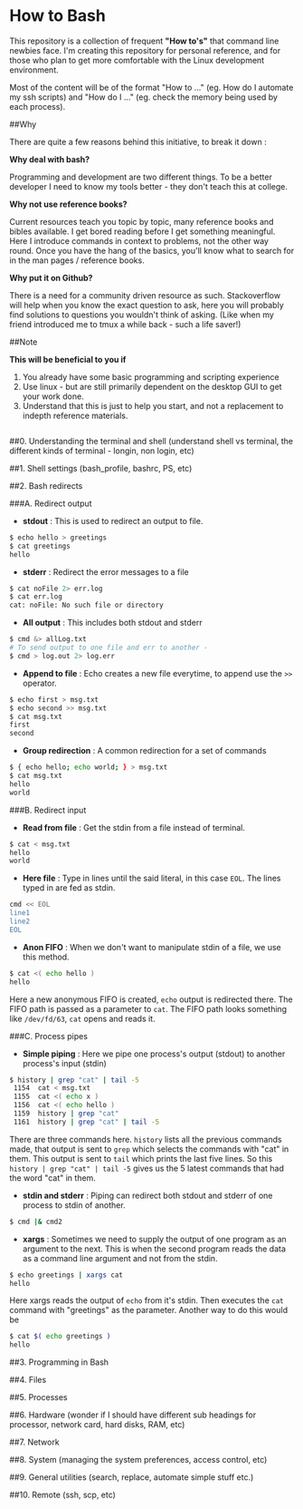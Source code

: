 # How to Bash
This repository is a collection of frequent **"How to's"** that command line newbies face. I'm creating this repository for personal reference, and for those who plan to get more comfortable with the Linux development environment. 

Most of the content will be of the format "How to ..." (eg. How do I automate my ssh scripts) and "How do I ..." (eg. check the memory being used by each process).

##Why

There are quite a few reasons behind this initiative, to break it down :

**Why deal with bash?** 

Programming and development are two different things. To be a better developer I need to know my tools better - they don't teach this at college. 

**Why not use reference books?** 

Current resources teach you topic by topic, many reference books and bibles available. I get bored reading before I get something meaningful. Here I introduce commands in context to problems, not the other way round. Once you have the hang of the basics, you'll know what to search for in the man pages / reference books.

**Why put it on Github?** 

There is a need for a community driven resource as such. Stackoverflow will help when you know the exact question to ask, here you will probably find solutions to questions you wouldn't think of asking. (Like when my friend introduced me to tmux a while back - such a life saver!)

##Note

**This will be beneficial to you if**

1. You already have some basic programming and scripting experience
2. Use linux - but are still primarily dependent on the desktop GUI to get your work done.
3. Understand that this is just to help you start, and not a replacement to indepth reference materials.


```
```

##0. Understanding the terminal and shell
(understand shell vs terminal, the different kinds of terminal - longin, non login, etc)

##1. Shell settings
(bash_profile, bashrc, PS, etc)

##2. Bash redirects

###A. Redirect output

* **stdout** : 
This is used to redirect an output to file.
```sh
$ echo hello > greetings 
$ cat greetings 
hello
```
* **stderr** : 
Redirect the error messages to a file
```sh
$ cat noFile 2> err.log
$ cat err.log 
cat: noFile: No such file or directory
```
* **All output** : 
This includes both stdout and stderr
```sh
$ cmd &> allLog.txt
# To send output to one file and err to another - 
$ cmd > log.out 2> log.err
```
* **Append to file** : 
Echo creates a new file everytime, to append use the `>>` operator.
```sh
$ echo first > msg.txt
$ echo second >> msg.txt
$ cat msg.txt 
first
second
```
* **Group redirection** : 
A common redirection for a set of commands 
```sh
$ { echo hello; echo world; } > msg.txt 
$ cat msg.txt 
hello
world
```

###B. Redirect input

* **Read from file** : 
Get the stdin from a file instead of terminal.
```sh
$ cat < msg.txt
hello
world
```
* **Here file** : 
Type in lines until the said literal, in this case `EOL`. The lines typed in are fed as stdin.
```sh
cmd << EOL 
line1 
line2 
EOL 
```

* **Anon FIFO** : 
When we don't want to manipulate stdin of a file, we use this method. 
```sh
$ cat <( echo hello ) 
hello
```
Here a new anonymous FIFO is created, `echo` output is redirected there. The FIFO path is passed as a parameter to `cat`.
The FIFO path looks something like `/dev/fd/63`, `cat` opens and reads it.

###C. Process pipes

* **Simple piping** : 
Here we pipe one process's output (stdout) to another process's input (stdin)
```sh
$ history | grep "cat" | tail -5
 1154  cat < msg.txt 
 1155  cat <( echo x ) 
 1156  cat <( echo hello ) 
 1159  history | grep "cat"
 1161  history | grep "cat" | tail -5
```
There are three commands here. `history` lists all the previous commands made, that output is sent to `grep` which selects the commands with "cat" in them. This output is sent to `tail` which prints the last five lines. So this `history | grep "cat" | tail -5` gives us the 5 latest commands that had the word "cat" in them.

* **stdin and stderr** : 
Piping can redirect both stdout and stderr of one process to stdin of another.
```sh
$ cmd |& cmd2
```

* **xargs** : 
Sometimes we need to supply the output of one program as an argument to the next. This is when the second program reads the data as a command line argument and not from the stdin.
```sh
$ echo greetings | xargs cat
hello
```
Here xargs reads the output of `echo` from it's stdin. Then executes the `cat` command with "greetings" as the parameter. Another way to do this would be 
```sh
$ cat $( echo greetings )
hello
```

##3. Programming in Bash

##4. Files 

##5. Processes 

##6. Hardware
(wonder if I should have different sub headings for processor, network card, hard disks, RAM, etc)

##7. Network 

##8. System
(managing the system preferences, access control, etc)

##9. General utilities 
(search, replace, automate simple stuff etc.)

##10. Remote
(ssh, scp, etc)
